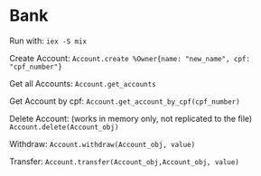 # Bank
Run with: `iex -S mix`


Create Account:
`Account.create %Owner{name: "new_name", cpf: "cpf_number"}`

Get all Accounts:
`Account.get_accounts`

Get Account by cpf:
`Account.get_account_by_cpf(cpf_number)`

Delete Account: 
(works in memory only, not replicated to the file)
`Account.delete(Account_obj)`

Withdraw:
`Account.withdraw(Account_obj, value)`

Transfer:
`Account.transfer(Account_obj,Account_obj, value)`
